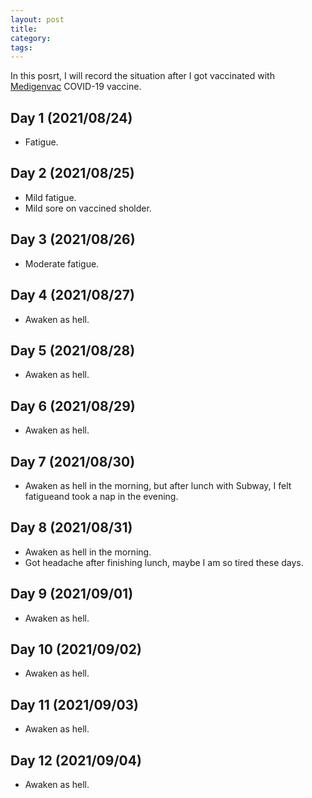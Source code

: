 ```yaml
---
layout: post
title:
category:
tags:
---
```


In this posrt, I will record the situation after I
got vaccinated with [Medigenvac](https://www.medigenvac.com/public/en) COVID-19 vaccine.

## Day 1 (2021/08/24)
- Fatigue.

## Day 2 (2021/08/25)
- Mild fatigue.
- Mild sore on vaccined sholder.

## Day 3 (2021/08/26)
- Moderate fatigue.

## Day 4 (2021/08/27)
- Awaken as hell.

## Day 5 (2021/08/28)
- Awaken as hell.

## Day 6 (2021/08/29)
- Awaken as hell.

## Day 7 (2021/08/30)
- Awaken as hell in the morning, but after lunch with Subway, I felt fatigueand took a nap in the evening.

## Day 8 (2021/08/31)
- Awaken as hell in the morning.
- Got headache after finishing lunch, maybe I am so tired these days.

## Day 9 (2021/09/01)
- Awaken as hell.

## Day 10 (2021/09/02)
- Awaken as hell.

## Day 11 (2021/09/03)
- Awaken as hell.

## Day 12 (2021/09/04)
- Awaken as hell.
